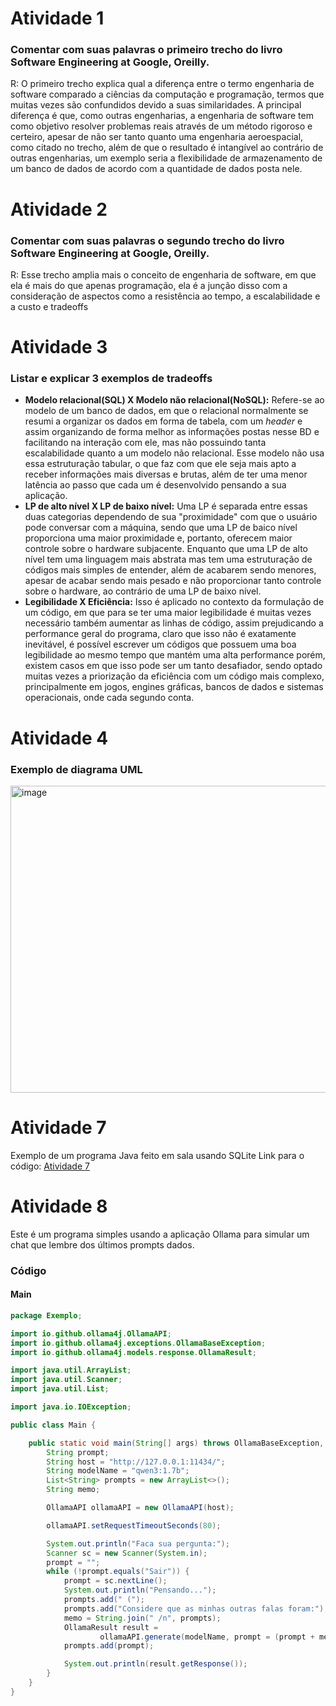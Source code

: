 # Atividade 1
### Comentar com suas palavras o primeiro trecho do livro Software Engineering at Google, Oreilly.
R: O primeiro trecho explica qual a diferença entre o termo engenharia de software comparado a ciências da computação e programação, termos que muitas vezes são confundidos devido a suas similaridades. A principal diferença é que, como outras engenharias, a engenharia de software tem como objetivo resolver problemas reais através de um método rigoroso e certeiro, apesar de não ser tanto quanto uma engenharia aeroespacial, como citado no trecho, além de que o resultado é intangível ao contrário de outras engenharias, um exemplo seria a flexibilidade de armazenamento de um banco de dados de acordo com a quantidade de dados posta nele.

# Atividade 2
### Comentar com suas palavras o segundo trecho do livro Software Engineering at Google, Oreilly.
R: Esse trecho amplia mais o conceito de engenharia de software, em que ela é mais do que apenas programação, ela é a junção disso com a consideração de aspectos como a resistência ao tempo, a escalabilidade e a custo e tradeoffs

# Atividade 3
### Listar e explicar 3 exemplos de tradeoffs
- **Modelo relacional(SQL) X Modelo não relacional(NoSQL):** Refere-se ao modelo de um banco de dados, em que o relacional normalmente se resumi a organizar os dados em forma de tabela, com um *header* e assim organizando de forma melhor as informações postas nesse BD e facilitando na interação com ele, mas não possuindo tanta escalabilidade quanto a um modelo não relacional. Esse modelo não usa essa estruturação tabular, o que faz com que ele seja mais apto a receber informações mais diversas e brutas, além de ter uma menor latência ao passo que cada um é desenvolvido pensando a sua aplicação.
- **LP de alto nível X LP de baixo nível:** Uma LP é separada entre essas duas categorias dependendo de sua "proximidade" com que o usuário pode conversar com a máquina, sendo que uma LP de baico nível proporciona uma maior proximidade e, portanto, oferecem maior controle sobre o hardware subjacente. Enquanto que uma LP de alto nível tem uma linguagem mais abstrata mas tem uma estruturação de códigos mais simples de entender, além de acabarem sendo menores, apesar de acabar sendo mais pesado e não proporcionar tanto controle sobre o hardware, ao contrário de uma LP de baixo nível.
- **Legibilidade X Eficiência:** Isso é aplicado no contexto da formulação de um código, em que para se ter uma maior legibilidade é muitas vezes necessário também aumentar as linhas de código, assim prejudicando a performance geral do programa, claro que isso não é exatamente inevitável, é possível escrever um códigos que possuem uma boa legibilidade ao mesmo tempo que mantém uma alta performance porém, existem casos em que isso pode ser um tanto desafiador, sendo optado muitas vezes a priorização da eficiência com um código mais complexo, principalmente em jogos, engines gráficas, bancos de dados e sistemas operacionais, onde cada segundo conta.

# Atividade 4
### Exemplo de diagrama UML
<img width="625" height="491" alt="image" src="https://github.com/user-attachments/assets/8287d9e6-59f4-46b8-b69b-122751a3f0f3" />

# Atividade 7
Exemplo de um programa Java feito em sala usando SQLite
Link para o código: [Atividade 7](https://github.com/Leonardo1022/Bertoti/tree/main/EngenhariaSoftware/Atividade_7/Biblioteca_BD)

# Atividade 8
Este é um programa simples usando a aplicação Ollama para simular um chat que lembre dos últimos prompts dados.
### Código
#### Main
```java
package Exemplo;

import io.github.ollama4j.OllamaAPI;
import io.github.ollama4j.exceptions.OllamaBaseException;
import io.github.ollama4j.models.response.OllamaResult;

import java.util.ArrayList;
import java.util.Scanner;
import java.util.List;

import java.io.IOException;

public class Main {

    public static void main(String[] args) throws OllamaBaseException, IOException, InterruptedException {
        String prompt;
        String host = "http://127.0.0.1:11434/";
        String modelName = "qwen3:1.7b";
        List<String> prompts = new ArrayList<>();
        String memo;

        OllamaAPI ollamaAPI = new OllamaAPI(host);

        ollamaAPI.setRequestTimeoutSeconds(80);

        System.out.println("Faca sua pergunta:");
        Scanner sc = new Scanner(System.in);
        prompt = "";
        while (!prompt.equals("Sair")) {
            prompt = sc.nextLine();
            System.out.println("Pensando...");
            prompts.add(" (");
            prompts.add("Considere que as minhas outras falas foram:");
            memo = String.join(" /n", prompts);
            OllamaResult result =
                    ollamaAPI.generate(modelName, prompt = (prompt + memo + " /n )"), null);
            prompts.add(prompt);

            System.out.println(result.getResponse());
        }
    }
}
```




